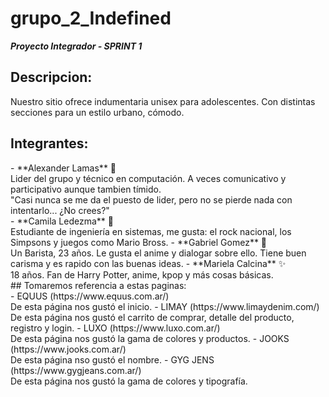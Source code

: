 # grupo_2_Indefined
**_Proyecto Integrador - SPRINT 1_**

## Descripcion: 
Nuestro sitio ofrece indumentaria unisex para adolescentes. Con distintas secciones para un estilo urbano, cómodo.

## Integrantes: 
<!-->
- **Alexander Lamas** 🔎 <br>
Lider del grupo y técnico en computación. A veces comunicativo y participativo aunque tambien tímido.<br> "Casi nunca se me da el puesto de lider, pero no se pierde nada con intentarlo... ¿No crees?"<br>
- **Camila Ledezma** 🌵 <br>
Estudiante de ingeniería en sistemas, me gusta: el rock nacional, los Simpsons y juegos como Mario Bross.
- **Gabriel Gomez** 🐣 <br>
Un Barista, 23 años. Le gusta el anime y dialogar sobre ello. Tiene buen carisma y es rapido con las buenas ideas.
- **Mariela Calcina** ✨ <br>
18 años. Fan de Harry Potter, anime, kpop y más cosas básicas.<br>

## Tomaremos referencia a estas paginas:<br>
- EQUUS (https://www.equus.com.ar/) <br>
De esta página nos gustó el inicio.
- LIMAY (https://www.limaydenim.com/) <br>
De esta página nos gustó el carrito de comprar, detalle del producto, registro y login.
- LUXO (https://www.luxo.com.ar/) <br>
De esta página nos gustó la gama de colores y productos.
- JOOKS (https://www.jooks.com.ar/) <br>
De esta página nso gustó el nombre.
- GYG JENS (https://www.gygjeans.com.ar/) <br>
De esta página nos gustó la gama de colores y tipografía.


